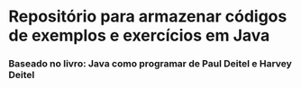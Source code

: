 # Repositório para armazenar códigos de exemplos e exercícios em Java

### Baseado no livro: Java como programar de  Paul Deitel e Harvey Deitel 
